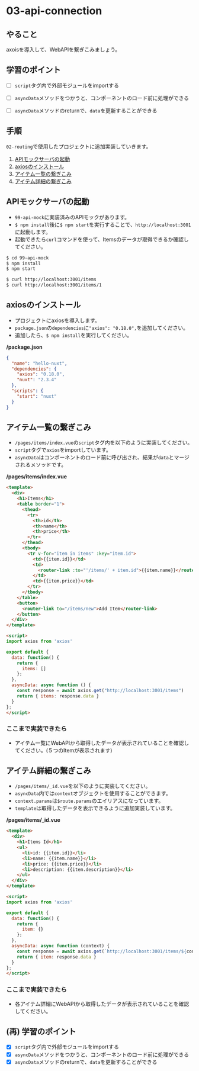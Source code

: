 # 03-api-connection


## やること

axoisを導入して、WebAPIを繋ぎこみましょう。


## 学習のポイント

- [ ] `script`タグ内で外部モジュールをimportする
- [ ] `asyncData`メソッドをつかうと、コンポーネントのロード前に処理ができる
- [ ] `asyncData`メソッドのreturnで、`data`を更新することができる


## 手順

`02-routing`で使用したプロジェクトに追加実装していきます。

1. [APIモックサーバの起動](#APIモックサーバの起動)
2. [axiosのインストール](#axiosのインストール)
3. [アイテム一覧の繋ぎこみ](#アイテム一覧の繋ぎこみ)
4. [アイテム詳細の繋ぎこみ](#アイテム詳細の繋ぎこみ)


## APIモックサーバの起動

- `99-api-mock`に実装済みのAPIモックがあります。
- `$ npm install`後に`$ npm start`を実行することで、`http://localhost:3001`に起動します。
- 起動できたら`curl`コマンドを使って、Itemsのデータが取得できるか確認してください。

```sh
$ cd 99-api-mock
$ npm install
$ npm start

$ curl http://localhost:3001/items
$ curl http://localhost:3001/items/1
```


## axiosのインストール

- プロジェクトにaxiosを導入します。
- `package.json`の`dependencies`に`"axios": "0.18.0",`を追加してください。
- 追加したら、`$ npm install`を実行してください。

**/package.json**

```json
{
  "name": "hello-nuxt",
  "dependencies": {
    "axios": "0.18.0",
    "nuxt": "2.3.4"
  },
  "scripts": {
    "start": "nuxt"
  }
}
```


## アイテム一覧の繋ぎこみ

- `/pages/items/index.vue`の`script`タグ内を以下のように実装してください。
- `script`タグで`axios`をimportしています。
- `asyncData`はコンポーネントのロード前に呼び出され、結果が`data`とマージされるメソッドです。

**/pages/items/index.vue**

```html
<template>
  <div>
    <h1>Items</h1>
    <table border="1">
      <thead>
        <tr>
          <th>id</th>
          <th>name</th>
          <th>price</th>
        </tr>
      </thead>
      <tbody>
        <tr v-for="item in items" :key="item.id">
          <td>{{item.id}}</td>
          <td>
            <router-link :to="'/items/' + item.id">{{item.name}}</router-link>
          </td>
          <td>{{item.price}}</td>
        </tr>
      </tbody>
    </table>
    <button>
      <router-link to="/items/new">Add Item</router-link>
    </button>
  </div>
</template>

<script>
import axios from 'axios'

export default {
  data: function() {
    return {
      items: []
    };
  },
  asyncData: async function () {
    const response = await axios.get("http://localhost:3001/items")
    return { items: response.data }
  }
};
</script>
```

### ここまで実装できたら

- アイテム一覧にWebAPIから取得したデータが表示されていることを確認してください。(５つのItemが表示されます)


## アイテム詳細の繋ぎこみ

- `/pages/items/_id.vue`を以下のように実装してください。
- `asyncData`内では`context`オブジェクトを使用することができます。
- `context.params`は`$route.params`のエイリアスになっています。
- `template`は取得したデータを表示できるように追加実装しています。

**/pages/items/_id.vue**

```html
<template>
  <div>
    <h1>Items Id</h1>
    <ul>
      <li>id: {{item.id}}</li>
      <li>name: {{item.name}}</li>
      <li>price: {{item.price}}</li>
      <li>description: {{item.description}}</li>
    </ul>
  </div>
</template>

<script>
import axios from 'axios'

export default {
  data: function() {
    return {
      item: {}
    };
  },
  asyncData: async function (context) {
    const response = await axios.get(`http://localhost:3001/items/${context.params.id}`)
    return { item: response.data }
  }
};
</script>
```

### ここまで実装できたら

- 各アイテム詳細にWebAPIから取得したデータが表示されていることを確認してください。


## (再) 学習のポイント

- [x] `script`タグ内で外部モジュールをimportする
- [x] `asyncData`メソッドをつかうと、コンポーネントのロード前に処理ができる
- [x] `asyncData`メソッドのreturnで、`data`を更新することができる
